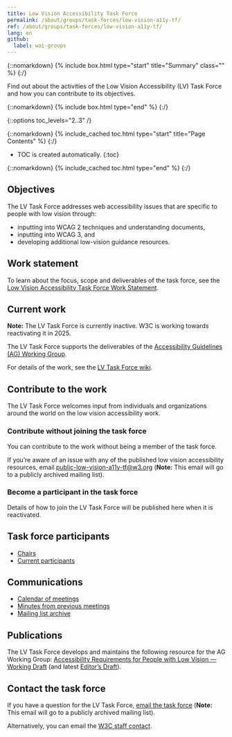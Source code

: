 ```yaml
---
title: Low Vision Accessibility Task Force
permalink: /about/groups/task-forces/low-vision-a11y-tf/
ref: /about/groups/task-forces/low-vision-a11y-tf/
lang: en
github:
  label: wai-groups
---
```


{::nomarkdown}
{% include box.html type="start" title="Summary" class="" %}
{:/}

Find out about the activities of the Low Vision Accessibility (LV) Task Force and how you can contribute to its objectives.

{::nomarkdown}
{% include box.html type="end" %}
{:/}

{::options toc_levels="2..3" /}

{::nomarkdown}
{% include_cached toc.html type="start" title="Page Contents" %}
{:/}

-   TOC is created automatically.
{:toc}

{::nomarkdown}
{% include_cached toc.html type="end" %}
{:/}

## Objectives

The LV Task Force addresses web accessibility issues that are specific to people with low vision through: 

- inputting into WCAG 2 techniques and understanding documents,
- inputting into WCAG 3, and 
- developing additional low-vision guidance resources.

## Work statement

To learn about the focus, scope and deliverables of the task force, see the [Low Vision Accessibility Task Force Work Statement](/about/groups/task-forces/low-vision-a11y-tf/work-statement/).

## Current work

**Note:** The LV Task Force is currently inactive. W3C is working towards reactivating it in 2025.

The LV Task Force supports the deliverables of the [Accessibility Guidelines (AG) Working Group](/about/groups/agwg/).

For details of the work, see the [LV Task Force wiki](https://www.w3.org/WAI/GL/low-vision-a11y-tf/wiki/Main_Page).

## Contribute to the work

The LV Task Force welcomes input from individuals and organizations around the world on the low vision accessibility work.

### Contribute without joining the task force

You can contribute to the work without being a member of the task force.

If you’re aware of an issue with any of the published low vision accessibility resources, email [public-low-vision-a11y-tf@w3.org](mailto:public-low-vision-a11y-tf@w3.org) (<strong>Note:</strong> This email will go to a publicly archived mailing list).

### Become a participant in the task force

Details of how to join the LV Task Force will be published here when it is reactivated.

## Task force participants

* [Chairs](https://www.w3.org/groups/tf/low-vision-a11y-tf/participants/#chairs)
* [Current participants](https://www.w3.org/groups/tf/low-vision-a11y-tf/participants/#participants)

## Communications

* [Calendar of meetings](https://www.w3.org/groups/tf/low-vision-a11y-tf/calendar/)
* [Minutes from previous meetings](/about/groups/task-forces/low-vision-a11y-tf/minutes/)
* [Mailing list archive](https://lists.w3.org/Archives/Public/public-low-vision-a11y-tf/)

## Publications

The LV Task Force develops and maintains the following resource for the AG Working Group: [Accessibility Requirements for People with Low Vision — Working Draft](https://www.w3.org/TR/low-vision-needs/) (and latest [Editor’s Draft](https://w3c.github.io/low-vision-a11y-tf/requirements.html)).

## Contact the task force

If you have a question for the LV Task Force, [email the task force](mailto:public-low-vision-a11y-tf@w3.org) (<strong>Note:</strong> This email will go to a publicly archived mailing list).

Alternatively, you can email the [W3C staff contact](https://www.w3.org/groups/tf/low-vision-a11y-tf/participants/#staff).